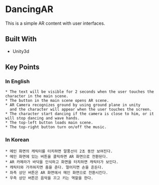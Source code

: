 # DancingAR

This is a simple AR content with user interfaces.

## Built With

* Unity3d

## Key Points

### In English
```
* The text will be visible for 2 seconds when the user touches the character in the main scene.
* The button in the main scene opens AR scene.
* AR Camera recognizes ground by using ground plane in unity 
  and the character will appear when the user touches the screen.
* The character start dancing if the camera is close to him, or it will stop dancing and wave hands.
* The top-left button loads main scene.
* The top-right button turn on/off the music.
```

### In Korean
```
* 메인 화면의 캐릭터를 터치하면 말풍선이 2초 동안 보여진다.
* 메인 화면에 있는 버튼을 클릭하면 AR 화면으로 전환된다.
* AR 카메라가 바닥을 인식하고 화면을 터치하면 캐릭터가 보인다.
* 캐릭터와 가까워지면 춤을 춘다. 멀어지면 손을 흔든다.
* 좌측 상단 버튼은 AR 화면에서 메인 화면으로 전환시킨다.
* 우측 상단 버튼은 음악을 끄고 키는 역할을 한다.
```
